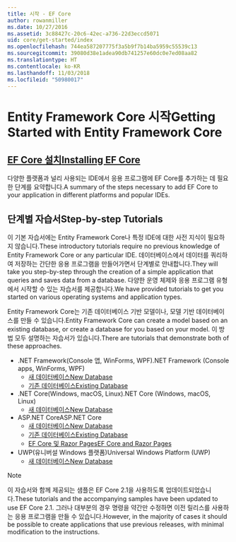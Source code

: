 ```yaml
---
title: 시작 - EF Core
author: rowanmiller
ms.date: 10/27/2016
ms.assetid: 3c88427c-20c6-42ec-a736-22d3eccd5071
uid: core/get-started/index
ms.openlocfilehash: 744ea587207775f3a5b9f7b14ba5959c55539c13
ms.sourcegitcommit: 39080d38e1adea90db741257e60dc0e7ed08aa82
ms.translationtype: HT
ms.contentlocale: ko-KR
ms.lasthandoff: 11/03/2018
ms.locfileid: "50980017"
---
```

# <a name="getting-started-with-entity-framework-core"></a><span data-ttu-id="10881-102">Entity Framework Core 시작</span><span class="sxs-lookup"><span data-stu-id="10881-102">Getting Started with Entity Framework Core</span></span>

## <a name="installing-ef-coreinstallindexmd"></a>[<span data-ttu-id="10881-103">EF Core 설치</span><span class="sxs-lookup"><span data-stu-id="10881-103">Installing EF Core</span></span>](install/index.md)

<span data-ttu-id="10881-104">다양한 플랫폼과 널리 사용되는 IDE에서 응용 프로그램에 EF Core를 추가하는 데 필요한 단계를 요약합니다.</span><span class="sxs-lookup"><span data-stu-id="10881-104">A summary of the steps necessary to add EF Core to your application in different platforms and popular IDEs.</span></span>

## <a name="step-by-step-tutorials"></a><span data-ttu-id="10881-105">단계별 자습서</span><span class="sxs-lookup"><span data-stu-id="10881-105">Step-by-step Tutorials</span></span>

<span data-ttu-id="10881-106">이 기본 자습서에는 Entity Framework Core나 특정 IDE에 대한 사전 지식이 필요하지 않습니다.</span><span class="sxs-lookup"><span data-stu-id="10881-106">These introductory tutorials require no previous knowledge of Entity Framework Core or any particular IDE.</span></span> <span data-ttu-id="10881-107">데이터베이스에서 데이터를 쿼리하여 저장하는 간단한 응용 프로그램을 만들어가면서 단계별로 안내합니다.</span><span class="sxs-lookup"><span data-stu-id="10881-107">They will take you step-by-step through the creation of a simple application that queries and saves data from a database.</span></span> <span data-ttu-id="10881-108">다양한 운영 체제와 응용 프로그램 유형에서 시작할 수 있는 자습서를 제공합니다.</span><span class="sxs-lookup"><span data-stu-id="10881-108">We have provided tutorials to get you started on various operating systems and application types.</span></span>

<span data-ttu-id="10881-109">Entity Framework Core는 기존 데이터베이스 기반 모델이나, 모델 기반 데이터베이스를 만들 수 있습니다.</span><span class="sxs-lookup"><span data-stu-id="10881-109">Entity Framework Core can create a model based on an existing database, or create a database for you based on your model.</span></span> <span data-ttu-id="10881-110">이 방법 모두 설명하는 자습서가 있습니다.</span><span class="sxs-lookup"><span data-stu-id="10881-110">There are tutorials that demonstrate both of these approaches.</span></span>

* <span data-ttu-id="10881-111">.NET Framework(Console 앱, WinForms, WPF)</span><span class="sxs-lookup"><span data-stu-id="10881-111">.NET Framework (Console apps, WinForms, WPF)</span></span>
  * [<span data-ttu-id="10881-112">새 데이터베이스</span><span class="sxs-lookup"><span data-stu-id="10881-112">New Database</span></span>](full-dotnet/new-db.md)
  * [<span data-ttu-id="10881-113">기존 데이터베이스</span><span class="sxs-lookup"><span data-stu-id="10881-113">Existing Database</span></span>](full-dotnet/existing-db.md)
* <span data-ttu-id="10881-114">.NET Core(Windows, macOS, Linux)</span><span class="sxs-lookup"><span data-stu-id="10881-114">.NET Core (Windows, macOS, Linux)</span></span>
  * [<span data-ttu-id="10881-115">새 데이터베이스</span><span class="sxs-lookup"><span data-stu-id="10881-115">New Database</span></span>](netcore/new-db-sqlite.md)
* <span data-ttu-id="10881-116">ASP.NET Core</span><span class="sxs-lookup"><span data-stu-id="10881-116">ASP.NET Core</span></span>
  * [<span data-ttu-id="10881-117">새 데이터베이스</span><span class="sxs-lookup"><span data-stu-id="10881-117">New Database</span></span>](aspnetcore/new-db.md)
  * [<span data-ttu-id="10881-118">기존 데이터베이스</span><span class="sxs-lookup"><span data-stu-id="10881-118">Existing Database</span></span>](aspnetcore/existing-db.md)
  * [<span data-ttu-id="10881-119">EF Core 및 Razor Pages</span><span class="sxs-lookup"><span data-stu-id="10881-119">EF Core and Razor Pages</span></span>](/aspnet/core/data/ef-rp/intro)
* <span data-ttu-id="10881-120">UWP(유니버설 Windows 플랫폼)</span><span class="sxs-lookup"><span data-stu-id="10881-120">Universal Windows Platform (UWP)</span></span>
  * [<span data-ttu-id="10881-121">새 데이터베이스</span><span class="sxs-lookup"><span data-stu-id="10881-121">New Database</span></span>](uwp/getting-started.md)

> [!NOTE]  
> <span data-ttu-id="10881-122">이 자습서와 함께 제공되는 샘플은 EF Core 2.1을 사용하도록 업데이트되었습니다.</span><span class="sxs-lookup"><span data-stu-id="10881-122">These tutorials and the accompanying samples have been updated to use EF Core 2.1.</span></span> <span data-ttu-id="10881-123">그러나 대부분의 경우 명령을 약간만 수정하면 이전 릴리스를 사용하는 응용 프로그램을 만들 수 있습니다.</span><span class="sxs-lookup"><span data-stu-id="10881-123">However, in the majority of cases it should be possible to create applications that use previous releases, with minimal modification to the instructions.</span></span> 
